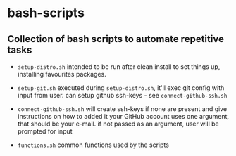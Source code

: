 # bash-scripts

## Collection of bash scripts to automate repetitive tasks

* `setup-distro.sh`
    intended to be run after clean install to set things up, installing favourites packages.

* `setup-git.sh`
    executed during `setup-distro.sh`, it'll exec git config with input from user. 
    can setup github ssh-keys - see `connect-github-ssh.sh`

* `connect-github-ssh.sh`
    will create ssh-keys if none are present and give instructions on how to added it your GitHub account
    uses one argument, that should be your e-mail. if not passed as an argument, user will be prompted for input

* `functions.sh`
    common functions used by the scripts

